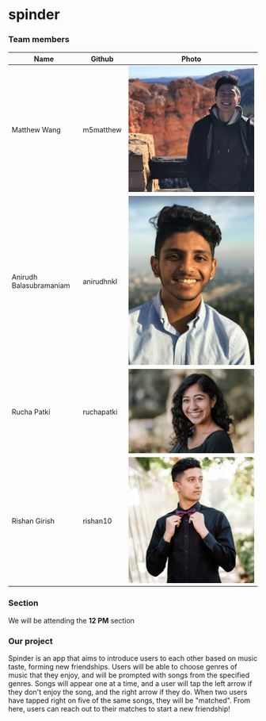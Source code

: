 # spinder

### Team members
|Name|Github|Photo|
|---|---|---|
|Matthew Wang|m5matthew|![matt](/images/matt.jpg?raw=true "Optional Title")|
|Anirudh Balasubramaniam|anirudhnkl|![ani](/images/ani.png?raw=true "Optional Title")|
|Rucha Patki|ruchapatki|![rucha](/images/rucha.jpg?raw=true "Optional Title")|
|Rishan Girish|	rishan10|![rishan](/images/rishan.jpg?raw=true "Optional Title")|

### Section
We will be attending the **12 PM** section

### Our project
Spinder is an app that aims to introduce users to each other based on music taste, forming new friendships. Users will be able to choose genres of music that they enjoy, and will be prompted with songs from the specified genres. Songs will appear one at a time, and a user will tap the left arrow if they don't enjoy the song, and the right arrow if they do. When two users have tapped right on five of the same songs, they will be "matched". From here, users can reach out to their matches to start a new friendship!
